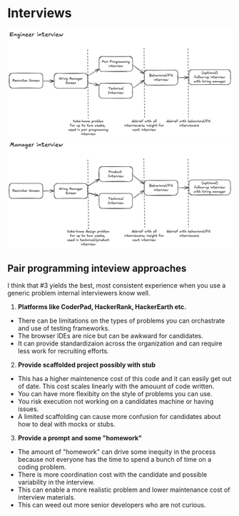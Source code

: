 # Interviews 

![interview workflow](interview_workflow.png)
![maanger workflow](manager_workflow.png)

## Pair programming inteview approaches

I think that #3 yields the best, most consistent experience when you use a generic problem internal interviewers know well.

1. **Platforms like CoderPad, HackerRank, HackerEarth etc.**
* There can be limitations on the types of problems you can orchastrate and use of testing frameworks.
* The browser IDEs are nice but can be awkward for candidates.
* It can provide standardizaion across the organization and can require less work for recruiting efforts.
2. **Provide scaffolded project possibly with stub**
* This has a higher maintenence cost of this code and it can easily get out of date. This cost scales linearly with the amouunt of code written.
* You can have more flexibity on the style of problems you can use.
* You risk execution not working on a candidates machine or having issues.
* A limited scaffolding can cause more confusion for candidates about how to deal with mocks or stubs.
3. **Provide a prompt and some "homework"**
* The amount of "homework" can drive some inequity in the process because not everyone has the time to spend a bunch of time on a coding problem. 
* There is more coordination cost with the candidate and possible variability in the interview.
* This can enable a more realistic problem and lower maintenance cost of interview materials.
* This can weed out more senior developers who are not curious.